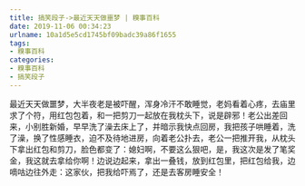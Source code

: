 ```yaml
---
title: 搞笑段子->最近天天做噩梦 | 糗事百科
date: 2019-11-06 00:34:23
urlname: 10a1d5e5cd1745bf09badc39a86f1655
tags: 
- 糗事百科
categories:
- 糗事百科
- 搞笑段子
---
```

最近天天做噩梦，大半夜老是被吓醒，浑身冷汗不敢睡觉，老妈看着心疼，去庙里求了个符，用红包包着，和一把剪刀一起放在我枕头下，说是辟邪！老公出差回来，小别胜新婚，早早洗了澡去床上了，并暗示我快点回房，我把孩子哄睡着，洗了澡，换了性感睡衣，迫不及待地进房，向着老公扑去，老公一把推开我，从枕头下拿出红包和剪刀，脸色都变了：媳妇啊，不要这么狠吧，是，我这次是发了笔奖金，我这就去拿给你啊！边说边起来，拿出一叠钱，放到红包里，把红包给我，边嘀咕边往外走：这家伙，把我给吓焉了，还是去客房睡安全！


